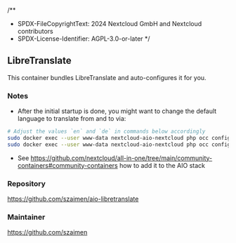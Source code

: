 /**
 * SPDX-FileCopyrightText: 2024 Nextcloud GmbH and Nextcloud contributors
 * SPDX-License-Identifier: AGPL-3.0-or-later
 */

## LibreTranslate
This container bundles LibreTranslate and auto-configures it for you.

### Notes
- After the initial startup is done, you might want to change the default language to translate from and to via:
```bash
# Adjust the values `en` and `de` in commands below accordingly
sudo docker exec --user www-data nextcloud-aio-nextcloud php occ config:app:set integration_libretranslate from_lang --value="en"
sudo docker exec --user www-data nextcloud-aio-nextcloud php occ config:app:set integration_libretranslate to_lang --value="de"
```
- See https://github.com/nextcloud/all-in-one/tree/main/community-containers#community-containers how to add it to the AIO stack

### Repository
https://github.com/szaimen/aio-libretranslate

### Maintainer
https://github.com/szaimen
